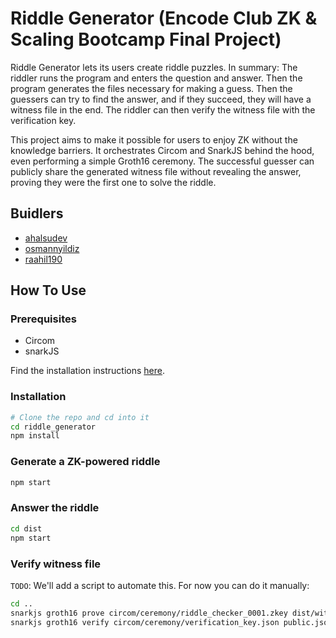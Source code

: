 # Riddle Generator (Encode Club ZK & Scaling Bootcamp Final Project)

Riddle Generator lets its users create riddle puzzles. In summary: The riddler runs the program and enters the question and answer. Then the program generates the files necessary for making a guess. Then the guessers can try to find the answer, and if they succeed, they will have a witness file in the end. The riddler can then verify the witness file with the verification key.

This project aims to make it possible for users to enjoy ZK without the knowledge barriers. It orchestrates Circom and SnarkJS behind the hood, even performing a simple Groth16 ceremony. The successful guesser can publicly share the generated witness file without revealing the answer, proving they were the first one to solve the riddle.

## Buidlers

- [ahalsudev](https://github.com/ahalsudev)
- [osmannyildiz](https://github.com/osmannyildiz)
- [raahil190](https://github.com/raahil190)

## How To Use

### Prerequisites

- Circom
- snarkJS

Find the installation instructions [here](https://docs.circom.io/getting-started/installation/).

### Installation

```sh
# Clone the repo and cd into it
cd riddle_generator
npm install
```

### Generate a ZK-powered riddle

```sh
npm start
```

### Answer the riddle

```sh
cd dist
npm start
```

### Verify witness file

`TODO`: We'll add a script to automate this. For now you can do it manually:

```sh
cd ..
snarkjs groth16 prove circom/ceremony/riddle_checker_0001.zkey dist/witness.wtns proof.json public.json
snarkjs groth16 verify circom/ceremony/verification_key.json public.json proof.json
```
